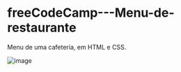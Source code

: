 # freeCodeCamp---Menu-de-restaurante

Menu de uma cafeteria, em HTML e CSS.

![image](https://github.com/wendhausenn/freeCodeCamp---Menu-de-restaurante/assets/127610393/241eca7b-678f-4d35-86c6-8f84d093f5f9)
